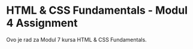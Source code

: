 # HTML & CSS Fundamentals - Modul 4 Assignment

Ovo je rad za Modul 7 kursa HTML & CSS Fundamentals.